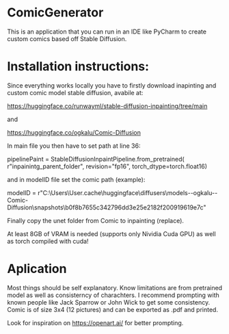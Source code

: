 # ComicGenerator

This is an application that you can run in an IDE like PyCharm to create custom comics based off Stable Diffusion. 

# Installation instructions:

Since everything works locally you have to firstly download inapinting and custom comic model stable diffusion, avabile at: 

https://huggingface.co/runwayml/stable-diffusion-inpainting/tree/main

and

https://huggingface.co/ogkalu/Comic-Diffusion

In main file you then have to set path at line 36: 

pipelinePaint = StableDiffusionInpaintPipeline.from_pretrained(
        r"inpainintg_parent_folder", revision="fp16",
        torch_dtype=torch.float16)
  


and in modelID file set the comic path (example): 

modelID = r"C:\Users\User\.cache\huggingface\diffusers\models--ogkalu--Comic-Diffusion\snapshots\b0f8b7655c342796dd3e25e2182f200919619e7c" 


Finally copy the unet folder from Comic to inpainting (replace). 

At least 8GB of VRAM is needed (supports only Nividia Cuda GPU) as well as torch compiled with cuda! 

# Aplication

Most things should be self explanatory. Know limitations are from pretrained model as well as consisterncy of charachters. I recommend prompting with known people like Jack Sparrow or John Wick to get some consistency. Comic is of size 3x4 (12 pictures) and can be exported as .pdf and printed. 

Look for inspiration on https://openart.ai/ for better prompting. 

